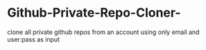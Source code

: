 # Github-Private-Repo-Cloner-
clone all private github repos from an account using only email and user:pass as input
